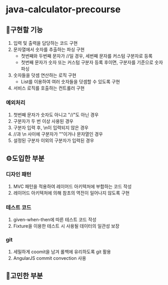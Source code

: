 # java-calculator-precourse
## 🚀구현할 기능
1. 입력 및 출력을 담당하는 코드 구현
2. 문자열에서 숫자를 추출하는 파싱 구현
   - 첫번째와 두번째 문자가 //일 경우, 세번째 문자를 커스텀 구분자로 등록
   - 첫번째 문자가 숫자 또는 커스텀 구분자 등록 후이면, 구분자를 기준으로 숫자 파싱
3. 숫자들을 덧셈 연산하는 로직 구현
   - List를 이용하여 여러 숫자들을 덧셈할 수 있도록 구현
4. 서비스 로직를 호출하는 컨트롤러 구현

### 예외처리
1. 첫번째 문자가 숫자도 아니고 "//"도 아닌 경우
2. 구분자가 두 번 이상 사용된 경우
3. 구분자 입력 후, \n이 입력되지 않은 경우
4. //과 \n 사이에 구분자가 ""이거나 문자열인 경우
5. 설정된 구분자 이외의 구분자가 입력된 경우

## ⚙️도입한 부분
### 디자인 패턴
1. MVC 패턴을 적용하여 레이어드 아키텍처에 부합하는 코드 작성
2. 레이어드 아키텍처에 의해 참초의 역전이 일어나지 않도록 구현

### 테스트 코드
1. given-when-then에 따른 테스트 코드 작성
2. Fixture을 이용한 테스트 시 사용될 데이터의 일관성 보장

### git
1. 세밀하게 coomit을 남겨 롤백에 유리하도록 git 활용
2. AngularJS commit convection 사용

## 🧐고민한 부분

